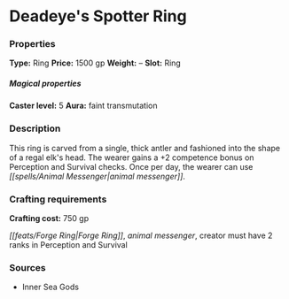 ﻿---
Title: "Deadeye's Spotter Ring"
Type: "Ring"
Price: "1500 gp"
Weight: "–"
Slot: "Ring"
Caster level: "5"
Aura: "faint transmutation"
Description: |
  "This ring is carved from a single, thick antler and fashioned into the shape of a regal elk's head. The wearer gains a +2 competence bonus on Perception and Survival checks. Once per day, the wearer can use _animal messenger_."
Crafting cost: "750 gp"
Sources: "['Inner Sea Gods']"
---

# Deadeye's Spotter Ring

### Properties

**Type:** Ring **Price:** 1500 gp **Weight:** – **Slot:** Ring

##### Magical properties

**Caster level:** 5 **Aura:** faint transmutation

### Description

This ring is carved from a single, thick antler and fashioned into the shape of a regal elk's head. The wearer gains a +2 competence bonus on Perception and Survival checks. Once per day, the wearer can use _[[spells/Animal Messenger|animal messenger]]_.

### Crafting requirements

**Crafting cost:** 750 gp

_[[feats/Forge Ring|Forge Ring]]_, _animal messenger_, creator must have 2 ranks in Perception and Survival

### Sources

* Inner Sea Gods